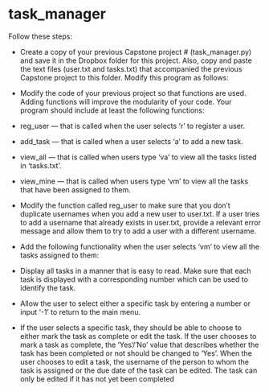 # task_manager


Follow these steps:
* Create a copy of your previous Capstone project # (task_manager.py) and
save it in the Dropbox folder for this project. Also, copy and paste the text
files (user.txt and tasks.txt) that accompanied the previous Capstone
project to this folder. Modify this program as follows:
*  Modify the code of your previous project so that functions are used.
Adding functions will improve the modularity of your code. Your program
should include at least the following functions:
* reg_user — that is called when the user selects ‘r’ to register a user.
* add_task — that is called when a user selects ‘a’ to add a new task.
*  view_all — that is called when users type ‘va’ to view all the tasks
listed in ‘tasks.txt’.
 * view_mine — that is called when users type ‘vm’ to view all the
tasks that have been assigned to them.
 *  Modify the function called reg_user to make sure that you don’t duplicate
usernames when you add a new user to user.txt. If a user tries to add a
username that already exists in user.txt, provide a relevant error message
and allow them to try to add a user with a different username.
* Add the following functionality when the user selects ‘vm’ to view all the
tasks assigned to them:
 
 * Display all tasks in a manner that is easy to read. Make sure that
each task is displayed with a corresponding number which can be
used to identify the task.
*  Allow the user to select either a specific task by entering a number
or input ‘-1’ to return to the main menu.
*  If the user selects a specific task, they should be able to choose to
either mark the task as complete or edit the task. If the user
chooses to mark a task as complete, the ‘Yes’/’No’ value that
describes whether the task has been completed or not should be
changed to ‘Yes’. When the user chooses to edit a task, the
username of the person to whom the task is assigned or the due
date of the task can be edited. The task can only be edited if it has
not yet been completed
